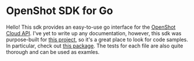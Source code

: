 # OpenShot SDK for Go

Hello! This sdk provides an easy-to-use go interface for the [OpenShot Cloud API](http://cloud.openshot.org/doc/index.html).
I've yet to write up any documentation, however, this sdk was purpose-built for [this project](https://github.com/Bimde/fancam-generator/), so it's a great place to look for code samples.
In particular, check out [this package](https://github.com/Bimde/fancam-generator/tree/master/backend/src/trackingconverter). The tests for each file are also quite thorough and can be used as examles.
